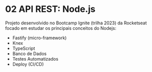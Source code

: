 # 02 API REST: Node.js

Projeto desenvolvido no Bootcamp Ignite (trilha 2023) da Rocketseat focado em estudar os principais conceitos do Nodejs:

- Fastify (micro-framework)
- Knex
- TypeScript
- Banco de Dados
- Testes Automatizados
- Deploy (CI/CD)